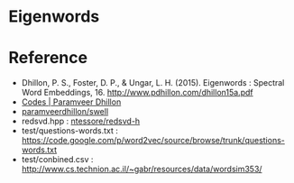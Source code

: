 Eigenwords
================

# Reference
* Dhillon, P. S., Foster, D. P., & Ungar, L. H. (2015). Eigenwords : Spectral Word Embeddings, 16. <http://www.pdhillon.com/dhillon15a.pdf>
* [Codes | Paramveer Dhillon](http://www.pdhillon.com/code.html)
* [paramveerdhillon/swell](https://github.com/paramveerdhillon/swell/)
* redsvd.hpp : [ntessore/redsvd-h](https://github.com/ntessore/redsvd-h)
* test/questions-words.txt : <https://code.google.com/p/word2vec/source/browse/trunk/questions-words.txt>
* test/conbined.csv : <http://www.cs.technion.ac.il/~gabr/resources/data/wordsim353/>

